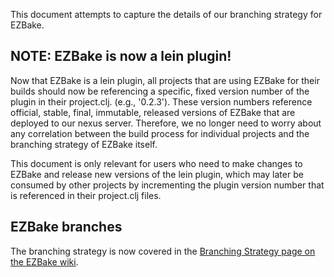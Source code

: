 This document attempts to capture the details of our branching strategy
for EZBake.

## NOTE: EZBake is now a lein plugin!

Now that EZBake is a lein plugin, all projects that are
using EZBake for their builds should now be referencing a specific,
fixed version number of the plugin in their project.clj.  (e.g., '0.2.3').
These version numbers reference official, stable, final, immutable, released
versions of EZBake that are deployed to our nexus server.  Therefore,
we no longer need to worry about any correlation between the build process
for individual projects and the branching strategy of EZBake itself.

This document is only relevant for users who need to make changes to EZBake
and release new versions of the lein plugin, which may later be consumed
by other projects by incrementing the plugin version number that is
referenced in their project.clj files.

## EZBake branches

The branching strategy is now covered in the
[Branching Strategy page on the EZBake wiki](https://github.com/puppetlabs/ezbake/wiki/Branching-Strategy).
